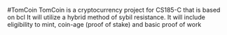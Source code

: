 #TomCoin
TomCoin is a cryptocurrency project for CS185-C that is based on bcl It will utilize a hybrid method of sybil resistance. It will include eligibility to mint, coin-age (proof of stake) and basic proof of work
